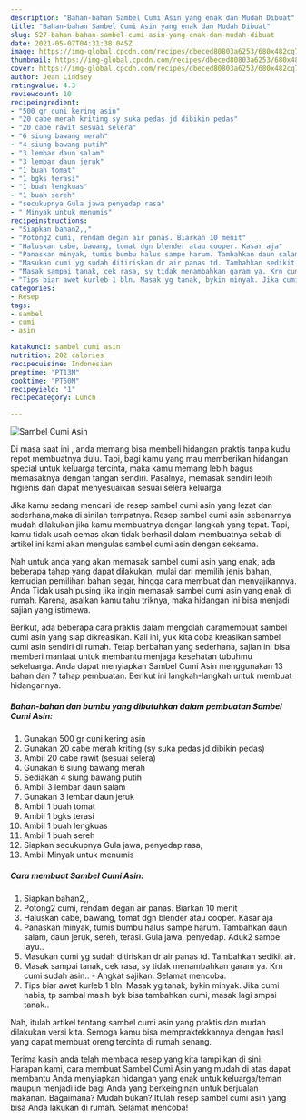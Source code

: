 ```yaml
---
description: "Bahan-bahan Sambel Cumi Asin yang enak dan Mudah Dibuat"
title: "Bahan-bahan Sambel Cumi Asin yang enak dan Mudah Dibuat"
slug: 527-bahan-bahan-sambel-cumi-asin-yang-enak-dan-mudah-dibuat
date: 2021-05-07T04:31:38.045Z
image: https://img-global.cpcdn.com/recipes/dbeced80803a6253/680x482cq70/sambel-cumi-asin-foto-resep-utama.jpg
thumbnail: https://img-global.cpcdn.com/recipes/dbeced80803a6253/680x482cq70/sambel-cumi-asin-foto-resep-utama.jpg
cover: https://img-global.cpcdn.com/recipes/dbeced80803a6253/680x482cq70/sambel-cumi-asin-foto-resep-utama.jpg
author: Jean Lindsey
ratingvalue: 4.3
reviewcount: 10
recipeingredient:
- "500 gr cuni kering asin"
- "20 cabe merah kriting sy suka pedas jd dibikin pedas"
- "20 cabe rawit sesuai selera"
- "6 siung bawang merah"
- "4 siung bawang putih"
- "3 lembar daun salam"
- "3 lembar daun jeruk"
- "1 buah tomat"
- "1 bgks terasi"
- "1 buah lengkuas"
- "1 buah sereh"
- "secukupnya Gula jawa penyedap rasa"
- " Minyak untuk menumis"
recipeinstructions:
- "Siapkan bahan2,,"
- "Potong2 cumi, rendam degan air panas. Biarkan 10 menit"
- "Haluskan cabe, bawang, tomat dgn blender atau cooper. Kasar aja"
- "Panaskan minyak, tumis bumbu halus sampe harum. Tambahkan daun salam, daun jeruk, sereh, terasi. Gula jawa, penyedap. Aduk2 sampe layu.."
- "Masukan cumi yg sudah ditiriskan dr air panas td. Tambahkan sedikit air."
- "Masak sampai tanak, cek rasa, sy tidak menambahkan garam ya. Krn cumi sudah asin.. Angkat sajikan. Selamat mencoba."
- "Tips biar awet kurleb 1 bln. Masak yg tanak, bykin minyak. Jika cumi habis, tp sambal masih byk bisa tambahkan cumi, masak lagi smpai tanak.."
categories:
- Resep
tags:
- sambel
- cumi
- asin

katakunci: sambel cumi asin 
nutrition: 202 calories
recipecuisine: Indonesian
preptime: "PT13M"
cooktime: "PT50M"
recipeyield: "1"
recipecategory: Lunch

---
```



![Sambel Cumi Asin](https://img-global.cpcdn.com/recipes/dbeced80803a6253/680x482cq70/sambel-cumi-asin-foto-resep-utama.jpg)

Di masa  saat ini , anda memang bisa membeli hidangan praktis tanpa kudu repot membuatnya dulu. Tapi, bagi kamu yang mau memberikan hidangan special untuk keluarga tercinta, maka kamu memang lebih bagus memasaknya dengan tangan sendiri. Pasalnya, memasak sendiri lebih higienis dan dapat menyesuaikan sesuai selera keluarga.

Jika kamu sedang mencari ide resep sambel cumi asin yang lezat dan sederhana,maka di sinilah tempatnya. Resep sambel cumi asin  sebenarnya mudah dilakukan jika kamu membuatnya dengan langkah yang tepat. Tapi, kamu tidak usah cemas akan tidak berhasil dalam membuatnya 
sebab di artikel ini kami akan mengulas sambel cumi asin dengan seksama.  



Nah untuk anda yang akan memasak sambel cumi asin yang enak, ada beberapa tahap yang dapat dilakukan, mulai dari memilih jenis bahan, kemudian pemilihan bahan segar, hingga cara membuat dan menyajikannya. Anda Tidak usah pusing jika ingin memasak sambel cumi asin yang enak di rumah. Karena, asalkan kamu  tahu triknya, maka hidangan ini bisa menjadi sajian yang istimewa.

Berikut, ada beberapa cara praktis  dalam mengolah caramembuat sambel cumi asin yang siap dikreasikan. Kali ini, yuk kita coba kreasikan sambel cumi asin sendiri di rumah. Tetap berbahan yang sederhana, sajian ini bisa memberi manfaat untuk membantu menjaga kesehatan tubuhmu sekeluarga. Anda dapat menyiapkan Sambel Cumi Asin menggunakan 13 bahan dan 7 tahap pembuatan. Berikut ini langkah-langkah untuk membuat hidangannya.

<!--inarticleads1-->

##### Bahan-bahan dan bumbu yang dibutuhkan dalam pembuatan Sambel Cumi Asin:

1. Gunakan 500 gr cuni kering asin
1. Gunakan 20 cabe merah kriting (sy suka pedas jd dibikin pedas)
1. Ambil 20 cabe rawit (sesuai selera)
1. Gunakan 6 siung bawang merah
1. Sediakan 4 siung bawang putih
1. Ambil 3 lembar daun salam
1. Gunakan 3 lembar daun jeruk
1. Ambil 1 buah tomat
1. Ambil 1 bgks terasi
1. Ambil 1 buah lengkuas
1. Ambil 1 buah sereh
1. Siapkan secukupnya Gula jawa, penyedap rasa,
1. Ambil  Minyak untuk menumis




<!--inarticleads2-->

##### Cara membuat Sambel Cumi Asin:

1. Siapkan bahan2,,
1. Potong2 cumi, rendam degan air panas. Biarkan 10 menit
1. Haluskan cabe, bawang, tomat dgn blender atau cooper. Kasar aja
1. Panaskan minyak, tumis bumbu halus sampe harum. Tambahkan daun salam, daun jeruk, sereh, terasi. Gula jawa, penyedap. Aduk2 sampe layu..
1. Masukan cumi yg sudah ditiriskan dr air panas td. Tambahkan sedikit air.
1. Masak sampai tanak, cek rasa, sy tidak menambahkan garam ya. Krn cumi sudah asin.. - Angkat sajikan. Selamat mencoba.
1. Tips biar awet kurleb 1 bln. Masak yg tanak, bykin minyak. Jika cumi habis, tp sambal masih byk bisa tambahkan cumi, masak lagi smpai tanak..




Nah, itulah artikel tentang  sambel cumi asin  yang praktis dan mudah dilakukan versi kita. Semoga kamu bisa mempraktekkannya dengan hasil yang dapat membuat oreng tercinta di rumah senang. 

Terima kasih anda telah membaca resep yang kita tampilkan di sini. Harapan kami, cara membuat  Sambel Cumi Asin yang mudah di atas dapat membantu Anda menyiapkan hidangan yang enak untuk keluarga/teman maupun menjadi ide bagi Anda yang berkeinginan untuk berjualan makanan. Bagaimana? Mudah bukan? Itulah resep sambel cumi asin yang bisa Anda lakukan di rumah. Selamat mencoba!

